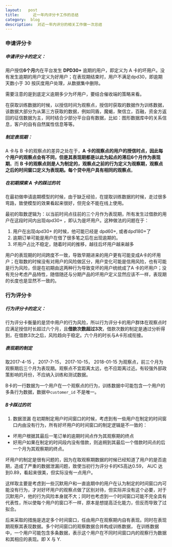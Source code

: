 ```yaml
---
layout:   post
title:      近一年内评分卡工作的总结
category:  blog
description:  对近一年内评分的相关工作做一次总结
---
```


### 申请评分卡
##### 申请评分卡的定义：
用户授信**6个月**内在平台发生 **DPD30+** 逾期的用户，即定义为 A 卡的坏用户。没有发生逾期的用户定义为好用户；在表现期结束时，用户不满足dpd30，即逾期天数小于 30 按灰度用户处理，从数据集中删除。

需要注意的是到底定义逾期多少为坏用户，要结合催收端的策略来看。

在获取训练数据的时候，以授信时间为观察点，授信时获取的数据作为训练数据，该数据大部分为从第三方获取的数据，例如同盾，魔蝎，聚信立，百融，资金方返回的征信数据为主，同时结合少部分平台自有数据，比如：图形数据库中的关系信息，客户的自有自然属性信息等等。

##### 制定表现期：
A 卡与 B 卡的观察点的差异之处在于，**A 卡的观察点的用户的授信时点，因此每个用户的观察点会有不同，但是其表现期都是以此为起点的滞后6个月作为表现期**。而 **B 卡的观察点则是人为制定的，观察点之前的行为定义为观察期，观察点之后的时间窗口定义为表现期。每个贷中用户具有相同的观察点**。

##### 在初期探索 A 卡的踩过的坑
在最初做申请逾期模型的时候，由于缺乏经验，在提取训练数据的时候，走过很多弯路，致使模型的效果看起来很好，但完全不能在线上使用。

最初的取数逻辑为：以当前时间点往前的三个月作为表现期，所有发生过借款的用户在这段时间内出现dpd30+ ，即认为是坏用户。这种做法的问题在于：
1. 用户在出现dpd30+ 的时候，他可能已经是 dpd60+, 或者dpd180+了
2. 逾期订单可能是用户在借了很多笔之后在出现逾期的。
3. 坏用户占比不稳定，随着时间的推移，越往后坏用户越来越多

用户的表现期的时间跨度不一致，导致早期进来的用户更有可能变成A卡的坏用户；在取数的时候没有对用户的风险做区分，用户变化可能是信用风险，也有可能是行为风险，但是在初期由这两种行为导致变坏的用户统统成了A 卡的坏用户；没有充分考虑产品特性，随借随还与分期产品的坏用户定义显然应该不一样，表现期的长度也是显然不一致的。


### 行为评分卡
##### 行为评分卡的定义：
行为评分卡衡量的是贷中用户的行为风险，所以行为评分卡的用户群体在观察点时应满足授信时长超过六个月，且**借款次数超过3次**，借款次数的制定是通过分析得到，在借款3次之后，风险趋向于稳定。六个月的时长与A卡形成衔接。

##### 表现期的制定
取2017-4-15 ， 2017-7-15， 2017-10-15， 2018-01-15 为观察点，前三个月为观察期后三个月为表现期。观察点不宜距离太远，也不应距离过近。有较强外部政策影响的月份，不应纳入训练和测试数据。

B卡的一行数据为一个用户在一个观察点的行为，训练数据中可能包含一个用户的多条行为数据，数据中`customer_id` 不是唯一。

##### B卡踩过的坑
1. 数据泄漏
在初期制定用户时间窗口的时候，考虑到有一些用户在制定的时间窗口内由没有行为，所有好坏用户的时间窗口的制定逻辑是不一致的：
* 坏用户根据其最后一笔订单的逾期时间点作为其观察期的终点
* 好用户如果在制定的时间段内没有借款，则追朔到其最后一个借款时间点的后一个月为其观察期的终点。

坏用户的制定是很有问题的，因为在取观察期数据的时候已经知道了用户的是否逾期，造成了严重的数据泄漏问题，致使当初行为评分卡的KS高达0.59， AUC 达到0.89，看起来很美，但实际没有一点用户。

这样取主要是考虑到一些沉默用户和一直逾期中的用户在认为制定的时间窗口内可能没有行为，才对好坏用户的观察点做了区别对待，但实际并没有这个必要，对于沉默用户，他的行为风险本身就不大；同时也考虑到一个时间窗口可能不完全具有代表性，所以使每个用户的窗口不一样，原本是想提高泛化能力，但反而导致了过拟合。

后来采取的措施是选定多个时间窗口，任由用户在观察期内自有表现。同时在表现期观察其表现数据。多个时间窗口的观察数据合并构成训练数据， 在训练数据中，一个用户可能包含多条数据，表示这个用户在不同时间窗口内的观察行为数据和其相应的表现。即 X 与 Y.